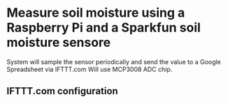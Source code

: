 # Measure soil moisture using a Raspberry Pi and a Sparkfun soil moisture sensore

System will sample the sensor periodically and send the value to a Google Spreadsheet via IFTTT.com
Will use MCP3008 ADC chip.

## IFTTT.com configuration
